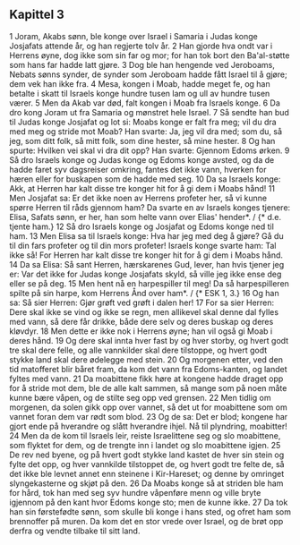 ## Kapittel 3

1 Joram, Akabs sønn, ble konge over Israel i Samaria i Judas konge Josjafats attende år, og han regjerte tolv år.
2 Han gjorde hva ondt var i Herrens øyne, dog ikke som sin far og mor; for han tok bort den Ba'al-støtte som hans far hadde latt gjøre.
3 Dog ble han hengende ved Jeroboams, Nebats sønns synder, de synder som Jeroboam hadde fått Israel til å gjøre; dem vek han ikke fra.
4 Mesa, kongen i Moab, hadde meget fe, og han betalte i skatt til Israels konge hundre tusen lam og ull av hundre tusen værer.
5 Men da Akab var død, falt kongen i Moab fra Israels konge.
6 Da dro kong Joram ut fra Samaria og mønstret hele Israel.
7 Så sendte han bud til Judas konge Josjafat og lot si: Moabs konge er falt fra meg; vil du dra med meg og stride mot Moab? Han svarte: Ja, jeg vil dra med; som du, så jeg, som ditt folk, så mitt folk, som dine hester, så mine hester.
8 Og han spurte: Hvilken vei skal vi dra dit opp? Han svarte: Gjennom Edoms ørken.
9 Så dro Israels konge og Judas konge og Edoms konge avsted, og da de hadde faret syv dagsreiser omkring, fantes det ikke vann, hverken for hæren eller for buskapen som de hadde med seg.
10 Da sa Israels konge: Akk, at Herren har kalt disse tre konger hit for å gi dem i Moabs hånd!
11 Men Josjafat sa: Er det ikke noen av Herrens profeter her, så vi kunne spørre Herren til råds gjennom ham? Da svarte en av Israels konges tjenere: Elisa, Safats sønn, er her, han som helte vann over Elias' hender*. / {* d.e. tjente ham.}
12 Så dro Israels konge og Josjafat og Edoms konge ned til ham.
13 Men Elisa sa til Israels konge: Hva har jeg med deg å gjøre? Gå du til din fars profeter og til din mors profeter! Israels konge svarte ham: Tal ikke så! For Herren har kalt disse tre konger hit for å gi dem i Moabs hånd.
14 Da sa Elisa: Så sant Herren, hærskarenes Gud, lever, han hvis tjener jeg er: Var det ikke for Judas konge Josjafats skyld, så ville jeg ikke ense deg eller se på deg.
15 Men hent nå en harpespiller til meg! Da så harpespilleren spilte på sin harpe, kom Herrens Ånd over ham*. / {* ESK 1, 3.}
16 Og han sa: Så sier Herren: Gjør grøft ved grøft i dalen her!
17 For sa sier Herren: Dere skal ikke se vind og ikke se regn, men allikevel skal denne dal fylles med vann, så dere får drikke, både dere selv og deres buskap og deres kløvdyr.
18 Men dette er ikke nok i Herrens øyne; han vil også gi Moab i deres hånd.
19 Og dere skal innta hver fast by og hver storby, og hvert godt tre skal dere felle, og alle vannkilder skal dere tilstoppe, og hvert godt stykke land skal dere ødelegge med stein.
20 Og morgenen etter, ved den tid matofferet blir båret fram, da kom det vann fra Edoms-kanten, og landet fyltes med vann.
21 Da moabittene fikk høre at kongene hadde draget opp for å stride mot dem, ble de alle kalt sammen, så mange som på noen måte kunne bære våpen, og de stilte seg opp ved grensen.
22 Men tidlig om morgenen, da solen gikk opp over vannet, så det ut for moabittene som om vannet foran dem var rødt som blod.
23 Og de sa: Det er blod; kongene har gjort ende på hverandre og slått hverandre ihjel. Nå til plyndring, moabitter!
24 Men da de kom til Israels leir, reiste lsraelittene seg og slo moabittene, som flyktet for dem, og de trengte inn i landet og slo moabittene igjen.
25 De rev ned byene, og på hvert godt stykke land kastet de hver sin stein og fylte det opp, og hver vannkilde tilstoppet de, og hvert godt tre felte de, så det ikke ble levnet annet enn steinene i Kir-Hareset; og denne by omringet slyngekasterne og skjøt på den.
26 Da Moabs konge så at striden ble ham for hård, tok han med seg syv hundre våpenføre menn og ville bryte igjennom på den kant hvor Edoms konge sto; men de kunne ikke.
27 Da tok han sin førstefødte sønn, som skulle bli konge i hans sted, og ofret ham som brennoffer på muren. Da kom det en stor vrede over Israel, og de brøt opp derfra og vendte tilbake til sitt land.
